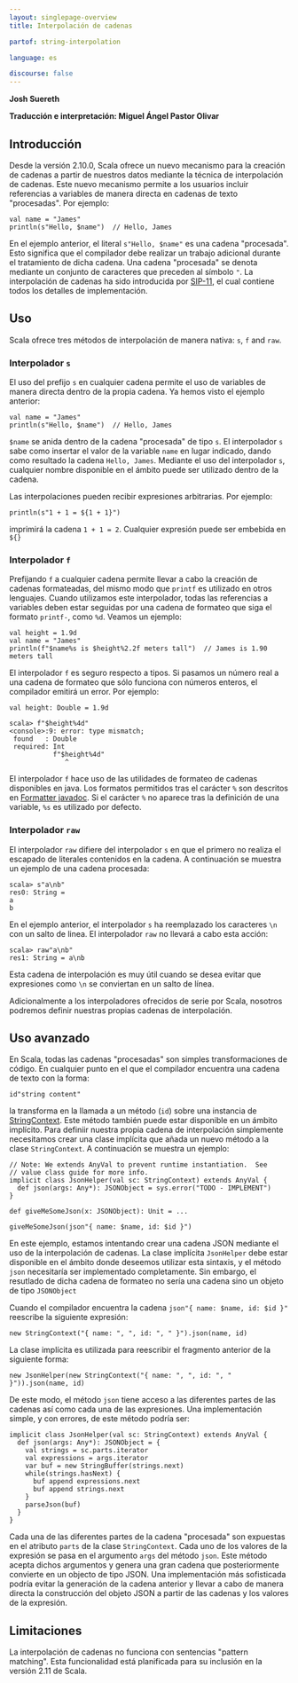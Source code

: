 ```yaml
---
layout: singlepage-overview
title: Interpolación de cadenas

partof: string-interpolation

language: es

discourse: false
---
```


**Josh Suereth**

**Traducción e interpretación: Miguel Ángel Pastor Olivar**

## Introducción

Desde la versión 2.10.0, Scala ofrece un nuevo mecanismo para la creación de cadenas a partir de nuestros datos mediante la técnica de interpolación de cadenas.
Este nuevo mecanismo permite a los usuarios incluir referencias a variables de manera directa en cadenas de texto "procesadas". Por ejemplo:

    val name = "James"
    println(s"Hello, $name")  // Hello, James

En el ejemplo anterior, el literal `s"Hello, $name"` es una cadena "procesada". Esto significa que el compilador debe realizar un trabajo adicional durante el tratamiento de dicha cadena. Una cadena "procesada" se denota mediante un conjunto de caracteres que preceden al símbolo `"`. La interpolación de cadenas ha sido introducida por [SIP-11](https://docs.scala-lang.org/sips/pending/string-interpolation.html), el cual contiene todos los detalles de implementación.

## Uso

Scala ofrece tres métodos de interpolación de manera nativa:  `s`, `f` and `raw`.

### Interpolador `s`

El uso del prefijo `s` en cualquier cadena permite el uso de variables de manera directa dentro de la propia cadena. Ya hemos visto el ejemplo anterior:

    val name = "James"
    println(s"Hello, $name")  // Hello, James

`$name` se anida dentro de la cadena "procesada" de tipo `s`. El interpolador `s` sabe como insertar el valor de la variable `name` en lugar indicado, dando como resultado la cadena `Hello, James`. Mediante el uso del interpolador `s`, cualquier nombre disponible en el ámbito puede ser utilizado dentro de la cadena.

Las interpolaciones pueden recibir expresiones arbitrarias. Por ejemplo:

    println(s"1 + 1 = ${1 + 1}")

imprimirá la cadena `1 + 1 = 2`. Cualquier expresión puede ser embebida en `${}`

### Interpolador `f`

Prefijando `f` a cualquier cadena permite llevar a cabo la creación de cadenas formateadas, del mismo modo que `printf` es utilizado en otros lenguajes. Cuando utilizamos este interpolador, todas las referencias a variables deben estar seguidas por una cadena de formateo que siga el formato `printf-`, como `%d`. Veamos un ejemplo:

    val height = 1.9d
    val name = "James"
    println(f"$name%s is $height%2.2f meters tall")  // James is 1.90 meters tall

El interpolador `f` es seguro respecto a tipos. Si pasamos un número real a una cadena de formateo que sólo funciona con números enteros, el compilador emitirá un error. Por ejemplo:

    val height: Double = 1.9d

    scala> f"$height%4d"
    <console>:9: error: type mismatch;
     found   : Double
     required: Int
               f"$height%4d"
                  ^

El interpolador `f` hace uso de las utilidades de formateo de cadenas disponibles en java. Los formatos permitidos tras el carácter `%` son descritos en [Formatter javadoc](https://docs.oracle.com/javase/1.6.0/docs/api/java/util/Formatter.html#detail). Si el carácter `%` no aparece tras la definición de una variable, `%s` es utilizado por defecto.

### Interpolador `raw`

El interpolador `raw` difiere del interpolador `s` en que el primero no realiza el escapado de literales contenidos en la cadena. A continuación se muestra un ejemplo de una cadena procesada:

    scala> s"a\nb"
    res0: String =
    a
    b

En el ejemplo anterior, el interpolador `s` ha reemplazado los caracteres `\n` con un salto de linea. El interpolador `raw` no llevará a cabo esta acción:

    scala> raw"a\nb"
    res1: String = a\nb

Esta cadena de interpolación es muy útil cuando se desea evitar que expresiones como `\n` se conviertan en un salto de línea.

Adicionalmente a los interpoladores ofrecidos de serie por Scala, nosotros podremos definir nuestras propias cadenas de interpolación.

## Uso avanzado

En Scala, todas las cadenas "procesadas" son simples transformaciones de código. En cualquier punto en el que el compilador encuentra una cadena de texto con la forma:

    id"string content"

la transforma en la llamada a un método (`id`) sobre una instancia de [StringContext](https://www.scala-lang.org/api/current/index.html#scala.StringContext). Este método también puede estar disponible en un ámbito implícito. Para definiir nuestra propia cadena de interpolación simplemente necesitamos crear una clase implícita que añada un nuevo método a la clase `StringContext`. A continuación se muestra un ejemplo:

    // Note: We extends AnyVal to prevent runtime instantiation.  See
    // value class guide for more info.
    implicit class JsonHelper(val sc: StringContext) extends AnyVal {
      def json(args: Any*): JSONObject = sys.error("TODO - IMPLEMENT")
    }

    def giveMeSomeJson(x: JSONObject): Unit = ...

    giveMeSomeJson(json"{ name: $name, id: $id }")

En este ejemplo, estamos intentando crear una cadena JSON mediante el uso de la interpolación de cadenas. La clase implícita `JsonHelper` debe estar disponible en el ámbito donde deseemos utilizar esta sintaxis, y el método `json` necesitaría ser implementado completamente. Sin embargo, el resutlado de dicha cadena de formateo no sería una cadena sino un objeto de tipo `JSONObject`

Cuando el compilador encuentra la cadena `json"{ name: $name, id: $id }"` reescribe la siguiente expresión:

    new StringContext("{ name: ", ", id: ", " }").json(name, id)

La clase implícita es utilizada para reescribir el fragmento anterior de la siguiente forma:

    new JsonHelper(new StringContext("{ name: ", ", id: ", " }")).json(name, id)

De este modo, el método `json` tiene acceso a las diferentes partes de las cadenas así como cada una de las expresiones. Una implementación simple, y con errores, de este método podría ser:

    implicit class JsonHelper(val sc: StringContext) extends AnyVal {
      def json(args: Any*): JSONObject = {
        val strings = sc.parts.iterator
        val expressions = args.iterator
        var buf = new StringBuffer(strings.next)
        while(strings.hasNext) {
          buf append expressions.next
          buf append strings.next
        }
        parseJson(buf)
      }
    }

Cada una de las diferentes partes de la cadena "procesada" son expuestas en el atributo `parts` de la clase `StringContext`. Cada uno de los valores de la expresión se pasa en el argumento `args` del método `json`. Este método acepta dichos argumentos y genera una gran cadena que posteriormente convierte en un objecto de tipo JSON. Una implementación más sofisticada podría evitar la generación de la cadena anterior y llevar a cabo de manera directa la construcción del objeto JSON a partir de las cadenas y los valores de la expresión.


## Limitaciones

La interpolación de cadenas no funciona con sentencias "pattern matching". Esta funcionalidad está planificada para su inclusión en la versión 2.11 de Scala.
